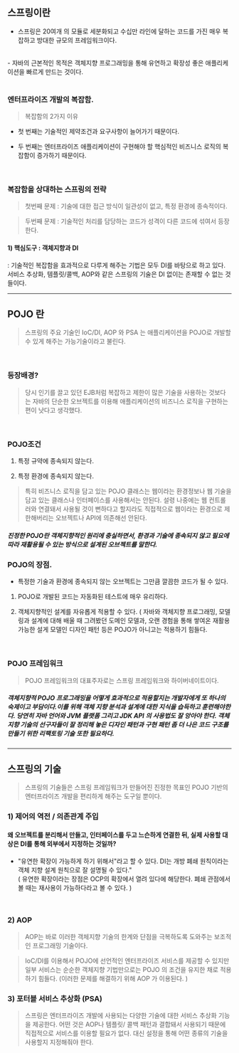 ## 스프링이란 


- 스프링은 20여개 의 모듈로 세분화되고 수십만 라인에 달하는 코드를 가진 매우 복잡하고 방대한 규모의 프레임워크이다.
<br>
- 자바의 근본적인 목적은 객체지향 프로그래밍을 통해 유연하고 확장성 좋은 애플리케이션을 빠르게 만드는 것이다.

<br>
<br>

### 엔터프라이즈 개발의 복잡함. 

> 복잡함의 2가지 이유

- 첫 번째는 기술적인 제약조건과 요구사항이 늘어가기 때문이다. 

- 두 번째는 엔터프라이즈 애플리케이션이 구현해야 할 핵심적인 비즈니스 로직의 복잡함이 증가하기 때문이다. 

<br>

### 복잡함을 상대하는 스프링의 전략

> 첫번째 문제 : 기술에 대한 접근 방식이 일관성이 없고, 특정 환경에 종속적이다.

> 두번째 문제 : 기술적인 처리를 담당하는 코드가 성격이 다른 코드에 섞여서 등장한다.


#### 1) 핵심도구 : 객체지향과 DI 

: 기술적인 복잡함을 효과적으로 다루게 해주는 기법은 모두 DI를 바탕으로 하고 있다. 서비스 추상화, 템플릿/콜백, AOP와 같은 스프링의 기술은 DI 없이는 존재할 수 없는 것들이다.


---

## POJO 란

> 스프링의 주요 기술인 IoC/DI, AOP 와 PSA 는 애플리케이션을 POJO로 개발할 수 있게 해주는 가능기술이라고 불린다.

<br>

### 등장배경?

> 당시 인기를 끌고 있던 EJB처럼 복잡하고 제한이 많은 기술을 사용하는 것보다는 자바의 단순한 오브젝트를 이용해 애플리케이션의 비즈니스 로직을 구현하는 편이 낫다고 생각했다.

<br>



### POJO조건 

1) 특정 규약에 종속되지 않는다.

2) 특정 환경에 종속되지 않는다. 

> 특히 비즈니스 로직을 담고 있는 POJO 클래스는 웹이라는 환경정보나 웹 기술을 담고 있는 클래스나 인터페이스를 사용해서는 안된다. 설령 나중에는 웹 컨트롤러와 연결돼서 사용될 것이 뻔하다고 
> 할지라도 직접적으로 웹이라는 환경으로 제한해버리는 오브젝트나 API에 의존해선 안된다. 


##### 진정한 POJO란 객체지향적인 원리에 충실하면서, 환경과 기술에 종속되지 않고 필요에 따라 재활용될 수 있는 방식으로 설계된 오브젝트를 말한다.



### POJO의 장점. 

- 특정한 기술과 환경에 종속되지 않는 오브젝트는 그만큼 깔끔한 코드가 될 수 있다. 

1) POJO로 개발된 코드는 자동화된 테스트에 매우 유리하다. 

2) 객체지향적인 설계를 자유롭게 적용할 수 있다. 
( 자바와 객체지향 프로그래밍, 모델링과 설계에 대해 배울 때 그려봤던 도메인 모델과, 오랜 경험을 통해 쌓여온 재활용 가능한 설게 모델인 디자인 패턴 등은 POJO가 아니고는 적용하기 힘들다. 


<br>


### POJO 프레임워크

> POJO 프레임워크의 대표주자로는 스프링 프레임워크와 하이버네이트이다. 



##### 객체지향적 POJO 프로그래밍을 어떻게 효과적으로 적용할지는 개발자에게 또 하나의 숙제이고 부담이다.이를 위해 객체 지향 분석과 설계에 대한 지식을 습득하고 훈련해야한다. 당연히 자바 언어와 JVM 플랫폼 그리고 JDK API 의 사용법도 잘 앙아야 한다. 객체지향 기술의 선구자들이 잘 정리해 놓은 디자인 패턴과 구현 패턴 좀 더 나은 코드 구조를 만들기 위한 리팩토링 기술 또한 필요하다. 



--- 


## 스프링의 기술

> 스프링의 기술들은 스프링 프레임워크가 만들어진 진정한 목표인 POJO 기반의 엔터프라이즈 개발을 편리하게 해주는 도구일 뿐이다. 

### 1) 제어의 역전 / 의존관계 주입 

#### 왜 오브젝트를 분리해서 만들고, 인터페이스를 두고 느슨하게 연결한 뒤, 실제 사용할 대상은 DI를 통해 외부에서 지정하는 것일까?

- "유연한 확장이 가능하게 하기 위해서"라고 할 수 있다. DI는 개방 폐쇄 원칙이라는 객체 지향 설계 원칙으로 잘 설명될 수 있다." <br>
( 유연한 확장이라는 장점은 OCP의 확장에서 열려 있다에 해당한다. 폐쇄 관점에서 볼 때는 재사용이 가능하다라고 볼 수 있다. ) 

<BR>

### 2) AOP 

> AOP는 바로 이러한 객체지향 기술의 한계와 단점을 극복하도록 도와주는 보조적인 프로그래밍 기술이다. 
  
> IoC/DI를 이용해서 POJO에 선언적인 엔터프라이즈 서비스를 제공할 수 있지만 일부 서비스는 순순한 객체지향 기법만으로는 POJO 의 조건을 유지한 채로 적용하기 힘들다. (이러한 문제를 해결하기 위해 AOP 가 이용된다. ) 
  
  
### 3) 포터블 서비스 추상화 (PSA)
  
  
> 스프링은 엔터프라이즈 개발에 사용되는 다양한 기술에 대한 서비스 추상화 기능을 제공한다. 어떤 것은 AOP나 템플릿/ 콜백 패턴과 결합돼서 사용되기 때문에 직접적으로 서비스를 이용할 필요가 없다. 대신 설정을 통해 어떤 종류의 기술을 사용할지 지정해줘야 한다.
  













